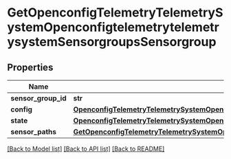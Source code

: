 # GetOpenconfigTelemetryTelemetrySystemOpenconfigtelemetrytelemetrysystemSensorgroupsSensorgroup

## Properties
Name | Type | Description | Notes
------------ | ------------- | ------------- | -------------
**sensor_group_id** | **str** |  | 
**config** | [**OpenconfigTelemetryTelemetrySystemOpenconfigtelemetrytelemetrysystemSensorgroupsConfig**](OpenconfigTelemetryTelemetrySystemOpenconfigtelemetrytelemetrysystemSensorgroupsConfig.md) |  | [optional] 
**state** | [**OpenconfigTelemetryTelemetrySystemOpenconfigtelemetrytelemetrysystemSensorgroupsConfig**](OpenconfigTelemetryTelemetrySystemOpenconfigtelemetrytelemetrysystemSensorgroupsConfig.md) |  | [optional] 
**sensor_paths** | [**GetOpenconfigTelemetryTelemetrySystemOpenconfigtelemetrytelemetrysystemSensorgroupsSensorpaths**](GetOpenconfigTelemetryTelemetrySystemOpenconfigtelemetrytelemetrysystemSensorgroupsSensorpaths.md) |  | [optional] 

[[Back to Model list]](../README.md#documentation-for-models) [[Back to API list]](../README.md#documentation-for-api-endpoints) [[Back to README]](../README.md)


